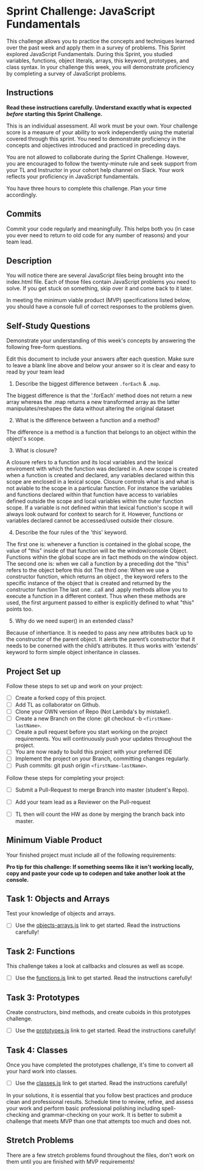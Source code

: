 # Sprint Challenge: JavaScript Fundamentals

This challenge allows you to practice the concepts and techniques learned over the past week and apply them in a survey of problems. This Sprint explored JavaScript Fundamentals. During this Sprint, you studied variables, functions, object literals, arrays, this keyword, prototypes, and class syntax. In your challenge this week, you will demonstrate proficiency by completing a survey of JavaScript problems.

## Instructions

**Read these instructions carefully. Understand exactly what is expected _before_ starting this Sprint Challenge.**

This is an individual assessment. All work must be your own. Your challenge score is a measure of your ability to work independently using the material covered through this sprint. You need to demonstrate proficiency in the concepts and objectives introduced and practiced in preceding days.

You are not allowed to collaborate during the Sprint Challenge. However, you are encouraged to follow the twenty-minute rule and seek support from your TL and Instructor in your cohort help channel on Slack. Your work reflects your proficiency in JavaScript fundamentals.

You have three hours to complete this challenge. Plan your time accordingly.

## Commits

Commit your code regularly and meaningfully. This helps both you (in case you ever need to return to old code for any number of reasons) and your team lead.

## Description

You will notice there are several JavaScript files being brought into the index.html file.  Each of those files contain JavaScript problems you need to solve.  If you get stuck on something, skip over it and come back to it later.

In meeting the minimum viable product (MVP) specifications listed below, you should have a console full of correct responses to the problems given.

## Self-Study Questions

Demonstrate your understanding of this week's concepts by answering the following free-form questions.

Edit this document to include your answers after each question. Make sure to leave a blank line above and below your answer so it is clear and easy to read by your team lead

1. Describe the biggest difference between `.forEach` & `.map`.

The biggest difference is that the '.forEach' method does not return a new array whereas the .map returns a new transformed array as the latter manipulates/reshapes the data without altering the original dataset


2. What is the difference between a function and a method?

The difference is a method is a function that belongs to an object within the object's scope. 

3. What is closure?

A closure refers to a function and its local variables and the lexical enviroment with which the function was declared in. A new scope is created when a function is created and declared, any variables declared within this scope are enclosed in a lexical scope. Closure controls what is and what is not aviable to the scope in a particular function. For instance the variables and functions declared within that function have access to variables defined outside the scope and local variables within the outer function scope. If a variable is not defined within that lexical function's scope it will always look outward for context to search for it. However, functions or variables declared cannot be accessed/used outside their closure.   




4. Describe the four rules of the 'this' keyword.

The first one is: whenever a function is contained in the global scope, the value of "this" inside of that function will be the window/console Object. Functions within the global scope are in fact methods on the window object.
The second one is: when we call a function by a preceding dot the "this" refers to the object before this dot
The third one: When we use a constructor function, which returns an object , the keyword refers to the specific instance of the object that is created and returned by the constructor function
The last one: .call and .apply methods alllow you to execute a function in a different context. Thus when these methods are  used, the first argument passed to either is explicitly defined to what "this" points too.


5. Why do we need super() in an extended class?

Because of inhertiance. It is needed to pass any new attributes back up to the constructor of the parent object. It alerts the  parent’s constructor that it needs to be conerned with the child’s attributes.
 It thus works with 'extends' keyword to form simple object inheritance in classes.




## Project Set up

Follow these steps to set up and work on your project:

- [ ] Create a forked copy of this project.
- [ ] Add TL as collaborator on Github.
- [ ] Clone your OWN version of Repo (Not Lambda's by mistake!).
- [ ] Create a new Branch on the clone: git checkout -b `<firstName-lastName>`.
- [ ] Create a pull request before you start working on the project requirements.  You will continuously push your updates throughout the project.
- [ ] You are now ready to build this project with your preferred IDE
- [ ] Implement the project on your Branch, committing changes regularly.
- [ ] Push commits: git push origin `<firstName-lastName>`.

Follow these steps for completing your project:

- [ ] Submit a Pull-Request to merge <firstName-lastName> Branch into master (student's  Repo).
- [ ] Add your team lead as a Reviewer on the Pull-request
- [ ] TL then will count the HW as done by  merging the branch back into master.


## Minimum Viable Product

Your finished project must include all of the following requirements:

**Pro tip for this challenge: If something seems like it isn't working locally, copy and paste your code up to codepen and take another look at the console.**

## Task 1: Objects and Arrays
Test your knowledge of objects and arrays. 
* [ ] Use the [objects-arrays.js](challenges/objects-arrays.js) link to get started.  Read the instructions carefully!

## Task 2: Functions
This challenge takes a look at callbacks and closures as well as scope. 
* [ ] Use the [functions.js](challenges/functions.js) link to get started. Read the instructions carefully!

## Task 3: Prototypes
Create constructors, bind methods, and create cuboids in this prototypes challenge.
* [ ] Use the [prototypes.js](challenges/prototypes.js) link to get started. Read the instructions carefully!

## Task 4: Classes
Once you have completed the prototypes challenge, it's time to convert all your hard work into classes.
* [ ] Use the [classes.js](challenges/classes.js) link to get started. Read the instructions carefully!

In your solutions, it is essential that you follow best practices and produce clean and professional results. Schedule time to review, refine, and assess your work and perform basic professional polishing including spell-checking and grammar-checking on your work. It is better to submit a challenge that meets MVP than one that attempts too much and does not.

## Stretch Problems

There are a few stretch problems found throughout the files, don't work on them until you are finished with MVP requirements!

